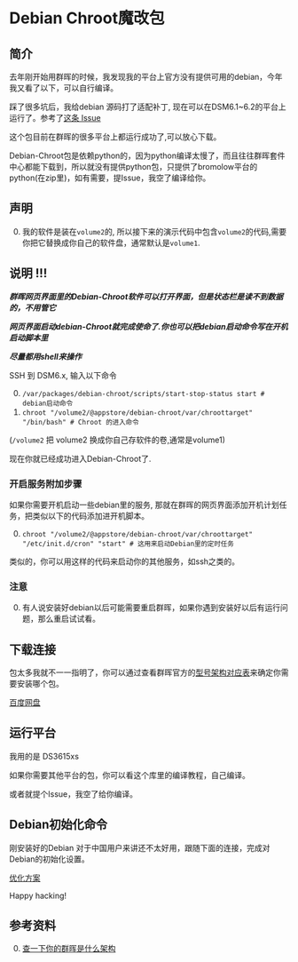 # Debian Chroot魔改包
## 简介
去年刚开始用群晖的时候，我发现我的平台上官方没有提供可用的debian，今年我又看了以下，可以自行编译。

踩了很多坑后，我给debian 源码打了适配补丁, 现在可以在DSM6.1~6.2的平台上运行了。参考了[这条 Issue](https://github.com/SynoCommunity/spksrc/issues/1910)

这个包目前在群晖的很多平台上都运行成功了,可以放心下载。

Debian-Chroot包是依赖python的，因为python编译太慢了，而且往往群晖套件中心都能下载到，所以就没有提供python包，只提供了bromolow平台的python(在zip里)，如有需要，提Issue，我空了编译给你。

## 声明
0. 我的软件是装在`volume2`的, 所以接下来的演示代码中包含`volume2`的代码,需要你把它替换成你自己的软件盘，通常默认是`volume1`.

## 说明 !!!
***群晖网页界面里的Debian-Chroot软件可以打开界面，但是状态栏是读不到数据的，不用管它***

***网页界面启动debian-Chroot就完成使命了.你也可以把debian启动命令写在开机启动脚本里***

***尽量都用shell来操作***

SSH 到 DSM6.x, 输入以下命令

0. `/var/packages/debian-chroot/scripts/start-stop-status start # debian启动命令`
1. `chroot "/volume2/@appstore/debian-chroot/var/chroottarget" "/bin/bash" # Chroot 的进入命令`

(`/volume2` 把 volume2 换成你自己存软件的卷,通常是volume1)

现在你就已经成功进入Debian-Chroot了.

### 开启服务附加步骤
如果你需要开机启动一些debian里的服务, 那就在群晖的网页界面添加开机计划任务，把类似以下的代码添加进开机脚本。

0. `chroot "/volume2/@appstore/debian-chroot/var/chroottarget" "/etc/init.d/cron" "start" # 这用来启动Debian里的定时任务`

类似的，你可以用这样的代码来启动你的其他服务，如ssh之类的。

### 注意
0. 有人说安装好debian以后可能需要重启群晖，如果你遇到安装好以后有运行问题，那么重启试试看。

## 下载连接
包太多我就不一一指明了，你可以通过查看群晖官方的[型号架构对应表](https://www.synology.com/zh-tw/knowledgebase/DSM/tutorial/General/What_kind_of_CPU_does_my_NAS_have)来确定你需要安装哪个包。

[百度网盘](https://pan.baidu.com/s/1Tyumk7eHX5TekH5wiegMUg)


## 运行平台
我用的是 DS3615xs

如果你需要其他平台的包，你可以看这个库里的编译教程，自己编译。

或者就提个Issue，我空了给你编译。

## Debian初始化命令
刚安装好的Debian 对于中国用户来讲还不太好用，跟随下面的连接，完成对Debian的初始化设置。

[优化方案](https://github.com/OKit-Scripts-Projects/DSM.Customizations/blob/master/Optimize.debian-chroot.CN.md)

Happy hacking! 

## 参考资料
0. [查一下你的群晖是什么架构](https://www.synology.com/zh-tw/knowledgebase/DSM/tutorial/General/What_kind_of_CPU_does_my_NAS_have)

